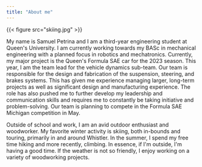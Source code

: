 ```yaml
---
title: "About me"
---
```


{{< figure src="skiing.jpg" >}}

My name is Samuel Petrina and I am a third-year engineering student at Queen's University. I am currently working towards my BASc in mechanical engineering with a planned focus in robotics and mechatronics. Currently, my major project is the Queen's Formula SAE car for the 2023 season. This year, I am the team lead for the vehicle dynamics sub-team. Our team is responsible for the design and fabrication of the suspension, steering, and brakes systems. This has given me experience managing larger, long-term projects as well as significant design and manufacturing experience. The role has also pushed me to further develop my leadership and communication skills and requires me to constantly be taking initiative and problem-solving. Our team is planning to compete in the Formula SAE Michigan competition in May.

Outside of school and work, I am an avid outdoor enthusiast and woodworker. My favorite winter activity is skiing, both in-bounds and touring, primarily in and around Whistler. In the summer, I spend my free time hiking and more recently, climbing. In essence, if I'm outside, I'm having a good time. If the weather is not so friendly, I enjoy working on a variety of woodworking projects.